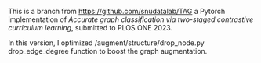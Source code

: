 This is a branch from  https://github.com/snudatalab/TAG a Pytorch implementation of *Accurate graph classification via two-staged contrastive curriculum learning*, submitted to PLOS ONE 2023.

In this version, I optimized /augment/structure/drop_node.py drop_edge_degree function to boost the graph augmentation. 

